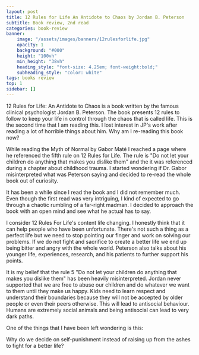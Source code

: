```yaml
---
layout: post
title: 12 Rules for Life An Antidote to Chaos by Jordan B. Peterson
subtitle: Book review, 2nd read
categories: book-review
banner:
    image: "/assets/images/banners/12rulesforlife.jpg"
    opacity: 1
    background: "#000"
    height: "100vh"
    min_height: "38vh"
    heading_style: "font-size: 4.25em; font-weight:bold;"
    subheading_style: "color: white"
tags: books review
top: 1
sidebar: []
---
```


12 Rules for Life: An Antidote to Chaos is a book written by the famous clinical psychologist Jordan B. Peterson. 
The book presents 12 rules to follow to keep your life in control through the chaos that is called life. 
This is the second time that I am reading this. I lost interest in JP's work after reading a lot of horrible things about him. Why am I re-reading this book now? 

While reading the Myth of Normal by Gabor Maté I reached a page where he referenced the fifth rule on 12 Rules for Life. The rule is "Do not let your children do anything that makes you dislike them" and the it was referenced during a chapter about childhood trauma. I started wondering if Dr. Gabor misinterpreted what was Peterson saying and decided to re-read the whole book out of curiosity.

It has been a while since I read the book and I did not remember much. Even though the first read was very intriguing, I kind of expected to go through a chaotic rumbling of a far-right madman. I decided to approach the book with an open mind and see what he actual has to say. 

I consider 12 Rules For Life's content life changing. I honestly think that it can help people who have been unfortunate. There's not such a thing as a perfect life but we need to stop pointing our finger and work on solving our problems. If we do not fight and sacrifice to create a better life we end up being bitter and angry with the whole world. Peterson also talks about his younger life, experiences, research, and his patients to further support his points. 

It is my belief that the rule 5 "Do not let your children do anything that makes you dislike them" has been heavily misinterpreted. Jordan never supported that we are free to abuse our children and do whatever we want to them until they make us happy. Kids need to learn respect and understand their boundaries because they will not be accepted by older people or even their peers otherwise. This will lead to antisocial behaviour. Humans are extremely social animals and being antisocial can lead to very dark paths. 

One of the things that I have been left wondering is this:

Why do we decide on self-punishment instead of raising up from the ashes to fight for a better life?
